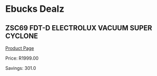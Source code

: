 
# Ebucks Dealz
## ZSC69 FDT-D ELECTROLUX VACUUM SUPER CYCLONE
[Product Page](https://www.ebucks.com/web/shop/productSelected.do?prodId=1069210986&catId=998409624)

Price: R1999.00

Savings: 301.0


	